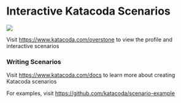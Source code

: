 # Interactive Katacoda Scenarios

[![](http://shields.katacoda.com/katacoda/overstone/count.svg)](https://www.katacoda.com/overstone "Get your profile on Katacoda.com")

Visit https://www.katacoda.com/overstone to view the profile and interactive scenarios

### Writing Scenarios
Visit https://www.katacoda.com/docs to learn more about creating Katacoda scenarios

For examples, visit https://github.com/katacoda/scenario-example

